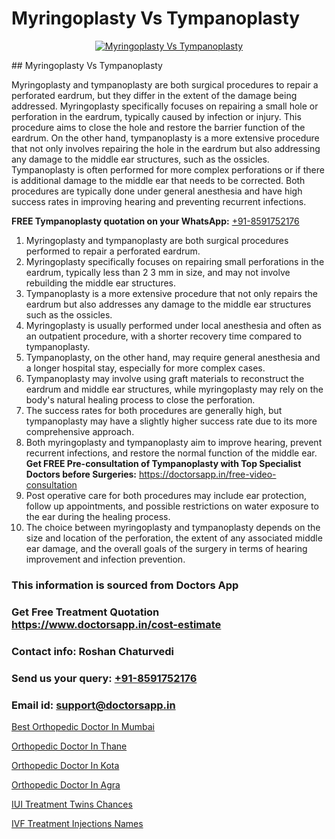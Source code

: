 # Myringoplasty Vs Tympanoplasty

<p align="center">
  <a href="null">
    <img src="null" alt="Myringoplasty Vs Tympanoplasty">
  </a>
</p>
## Myringoplasty Vs Tympanoplasty

Myringoplasty and tympanoplasty are both surgical procedures to repair a perforated eardrum, but they differ in the extent of the damage being addressed. Myringoplasty specifically focuses on repairing a small hole or perforation in the eardrum, typically caused by infection or injury. This procedure aims to close the hole and restore the barrier function of the eardrum. On the other hand, tympanoplasty is a more extensive procedure that not only involves repairing the hole in the eardrum but also addressing any damage to the middle ear structures, such as the ossicles. Tympanoplasty is often performed for more complex perforations or if there is additional damage to the middle ear that needs to be corrected. Both procedures are typically done under general anesthesia and have high success rates in improving hearing and preventing recurrent infections.

**FREE Tympanoplasty quotation on your WhatsApp:**  [+91-8591752176](https://api.whatsapp.com/send?phone=8591752176)

1) Myringoplasty and tympanoplasty are both surgical procedures performed to repair a perforated eardrum. 
2) Myringoplasty specifically focuses on repairing small perforations in the eardrum, typically less than 2 3 mm in size, and may not involve rebuilding the middle ear structures.
3) Tympanoplasty is a more extensive procedure that not only repairs the eardrum but also addresses any damage to the middle ear structures such as the ossicles.
4) Myringoplasty is usually performed under local anesthesia and often as an outpatient procedure, with a shorter recovery time compared to tympanoplasty.
5) Tympanoplasty, on the other hand, may require general anesthesia and a longer hospital stay, especially for more complex cases.
6) Tympanoplasty may involve using graft materials to reconstruct the eardrum and middle ear structures, while myringoplasty may rely on the body's natural healing process to close the perforation.
7) The success rates for both procedures are generally high, but tympanoplasty may have a slightly higher success rate due to its more comprehensive approach.
8) Both myringoplasty and tympanoplasty aim to improve hearing, prevent recurrent infections, and restore the normal function of the middle ear.
**Get FREE Pre-consultation of Tympanoplasty with Top Specialist Doctors before Surgeries:** https://doctorsapp.in/free-video-consultation
9) Post operative care for both procedures may include ear protection, follow up appointments, and possible restrictions on water exposure to the ear during the healing process.
10) The choice between myringoplasty and tympanoplasty depends on the size and location of the perforation, the extent of any associated middle ear damage, and the overall goals of the surgery in terms of hearing improvement and infection prevention.

### This information is sourced from Doctors App 
### Get Free Treatment Quotation https://www.doctorsapp.in/cost-estimate
### Contact info: Roshan Chaturvedi 
### Send us your query: [+91-8591752176](https://api.whatsapp.com/send?phone=8591752176) 
### Email id: support@doctorsapp.in

[Best Orthopedic Doctor In Mumbai](https://www.linkedin.com/pulse/best-orthopedic-doctor-mumbai-doctorsapp-khulna-z5ehe/?lipi=urn%3Ali%3Apage%3Ad_flagship3_publishing_published%3B6s0HL1EnS62Kk1Ppug3b7A%3D%3D)

[Orthopedic Doctor In Thane](https://www.linkedin.com/pulse/orthopedic-doctor-thane-meniscus-tear-treatment-2fqse?trackingId=KpmOkn8ntJOFz8Iqgbr21g%3D%3D&lipi=urn%3Ali%3Apage%3Ad_flagship3_company_admin%3BYMgSyE7iTb6%2BgQ5kQEIvvw%3D%3D)

[Orthopedic Doctor In Kota](https://medium.com/@vimalrana22/orthopedic-doctor-in-kota-a6a842de691c)

[Orthopedic Doctor In Agra](https://medium.com/@vimalrana22/orthopedic-doctor-in-agra-c79d745e6800)

[IUI Treatment Twins Chances](https://doctors-apps.github.io/doctorsapp/iui-treatment-twins-chances)

[IVF Treatment Injections Names](https://doctors-apps.github.io/doctorsapp/ivf-treatment-injections-names)

